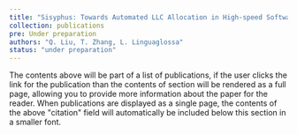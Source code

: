 ```yaml
---
title: "Sisyphus: Towards Automated LLC Allocation in High-speed Softwarized Networks"
collection: publications
pre: Under preparation   
authors: "Q. Liu, T. Zhang, L. Linguaglossa"
status: "under preparation"
---
```




The contents above will be part of a list of publications, if the user clicks the link for the publication than the contents of section will be rendered as a full page, allowing you to provide more information about the paper for the reader. When publications are displayed as a single page, the contents of the above "citation" field will automatically be included below this section in a smaller font.
